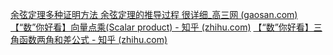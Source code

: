 [余弦定理多种证明方法 余弦定理的推导过程 很详细_高三网 (gaosan.com)](http://www.gaosan.com/gaokao/77024.html)
[【“数”你好看】向量点乘(Scalar product) - 知乎 (zhihu.com)](https://zhuanlan.zhihu.com/p/66674587)
[【“数”你好看】三角函数两角和差公式 - 知乎 (zhihu.com)](https://zhuanlan.zhihu.com/p/81418332)
